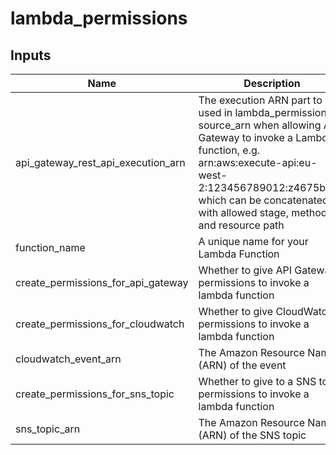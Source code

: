 # lambda_permissions

## Inputs

| Name | Description | Type | Default | Required |
|------|-------------|:----:|:-----:|:-----:|
| api_gateway_rest_api_execution_arn | The execution ARN part to be used in lambda_permission's source_arn when allowing API Gateway to invoke a Lambda function, e.g. arn:aws:execute-api:eu-west-2:123456789012:z4675bid1j, which can be concatenated with allowed stage, method and resource path | string | `""` | no |
| function_name | A unique name for your Lambda Function | string | `""` | no |
| create_permissions_for_api_gateway | Whether to give API Gateway permissions to invoke a lambda function | bool | `true` | no |
| create_permissions_for_cloudwatch | Whether to give CloudWatch permissions to invoke a lambda function | bool | `true` | no |
| cloudwatch_event_arn | The Amazon Resource Name (ARN) of the event | string | `""` | no |
| create_permissions_for_sns_topic | Whether to give to a SNS topic permissions to invoke a lambda function | bool | `true` | no |
| sns_topic_arn | The Amazon Resource Name (ARN) of the SNS topic | string | `""` | no |
